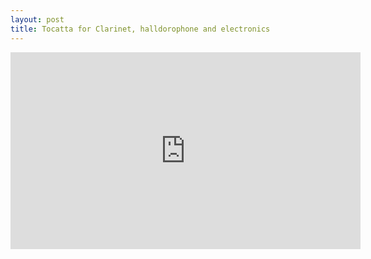 ```yaml
---
layout: post
title: Tocatta for Clarinet, halldorophone and electronics
---
```

<iframe width="560" height="315" src="https://www.youtube.com/embed/36VcSJB36hc?rel=0&amp;showinfo=0" frameborder="0" gesture="media" allow="encrypted-media" allowfullscreen></iframe>
